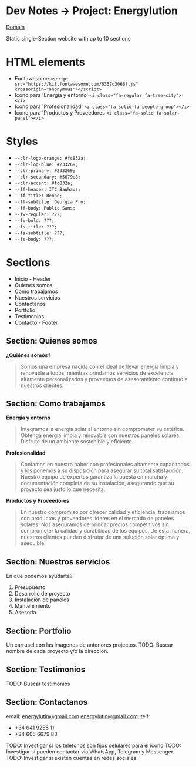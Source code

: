 # Dev Notes -> Project: Energylution
[Domain](www.energylution.com)

Static single-Section website with up to 10 sections

# HTML elements
- Fontawesome `<script src="https://kit.fontawesome.com/6357d3066f.js" crossorigin="anonymous"></script>`
- Icono para 'Energia y entorno' `<i class="fa-regular fa-tree-city"></i>`
- Icono para 'Profesionalidad' `<i class="fa-solid fa-people-group"></i>`
- Icono para 'Productos y Proveedores `<i class="fa-solid fa-solar-panel"></i>`

# Styles
- `--clr-logo-orange: #fc832a;`
- `--clr-log-blue: #233269;`
- `--clr-primary: #233269;`
- `--clr-secundary: #5679e8;`
- `--clr-accent: #fc832a;`
- `--ff-header: ITC Bauhaus;`
- `--ff-title: Benne;`
- `--ff-subtitle: Georgia Pro;`
- `--ff-body: Public Sans;`
- `--fw-regular: ???;`
- `--fw-bold: ???;`
- `--fs-title: ???;`
- `--fs-subtitle: ???;`
- `--fs-body: ???;`

# Sections
- Inicio                - Header
- Quienes somos
- Como trabajamos
- Nuestros servicios
- Contactanos
- Portfolio
- Testimonios
- Contacto              - Footer

## Section: Quienes somos

**¿Quiénes somos?**
> Somos una empresa nacida con el ideal de llevar energía limpia y renovable a todos, mientras brindamos servicios de excelencia altamente personalizados y proveemos de asesoramiento continuo a nuestros clientes.

## Section: Como trabajamos

**Energia y entorno**
> Integramos la energía solar al entorno sin comprometer su estética. Obtenga energía limpia y renovable con nuestros paneles solares. Disfrute de un ambiente sostenible y eficiente.

**Profesionalidad**
> Contamos en nuestro haber con profesionales altamente capacitados y los ponemos a su disposición para asegurar su total satisfacción. Nuestro equipo de expertos garantiza la puesta en marcha y documentación completa de su instalación, asegurando que su proyecto sea justo lo que necesita. 

**Productos y Proveedores**
> En nuestro compromiso por ofrecer calidad y eficiencia, trabajamos con productos y proveedores líderes en el mercado de paneles solares. Nos aseguramos de brindar precios competitivos sin comprometer la calidad y durabilidad de los equipos. De esta manera, nuestros clientes pueden disfrutar de una solución solar óptima y asequible.

## Section: Nuestros servicios

En que podemos ayudarte?

1. Presupuesto
2. Desarrollo de proyecto
3. Instalacion de paneles
4. Mantenimiento
5. Asesoria

## Section: Portfolio

Un carrusel con las imagenes de anteriores projectos. 
TODO: Buscar nombre de cada proyecto y/o la direccion.

## Section: Testimonios

TODO: Buscar testimonios

## Section: Contactanos

email: energylutin@gmail.com <energylutin@gmail.com>;
telf: 
- +34 641 9255 11
- +34 605 6679 83



TODO: Investigar si los telefonos son fijos celulares para el icono
TODO: Investigar si pueden contactar via WhatsApp, Telegram y Messenger.
TODO: Investigar si existen cuentas en redes sociales.